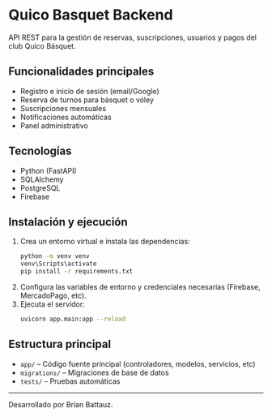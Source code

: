# Quico Basquet Backend

API REST para la gestión de reservas, suscripciones, usuarios y pagos del club Quico Básquet.

## Funcionalidades principales

- Registro e inicio de sesión (email/Google)
- Reserva de turnos para básquet o vóley
- Suscripciones mensuales
- Notificaciones automáticas
- Panel administrativo

## Tecnologías

- Python (FastAPI)
- SQLAlchemy
- PostgreSQL
- Firebase

## Instalación y ejecución

1. Crea un entorno virtual e instala las dependencias:
	```bash
	python -m venv venv
	venv\Scripts\activate 
	pip install -r requirements.txt
	```
2. Configura las variables de entorno y credenciales necesarias (Firebase, MercadoPago, etc).
3. Ejecuta el servidor:
	```bash
	uvicorn app.main:app --reload
	```

## Estructura principal

- `app/` – Código fuente principal (controladores, modelos, servicios, etc)
- `migrations/` – Migraciones de base de datos
- `tests/` – Pruebas automáticas

---
Desarrollado por Brian Battauz.
